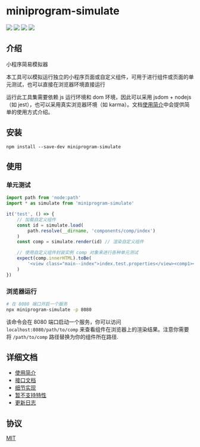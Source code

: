 # miniprogram-simulate

[![](https://img.shields.io/npm/v/miniprogram-simulate.svg?style=flat)](https://www.npmjs.com/package/miniprogram-simulate)
[![](https://github.com/wechat-miniprogram/miniprogram-simulate/actions/workflows/ci.yml/badge.svg?branch=master)](https://github.com/wechat-miniprogram/miniprogram-simulate/actions/workflows/ci.yml?query=branch%3Amaster+)
[![](https://img.shields.io/github/license/wechat-miniprogram/miniprogram-simulate.svg)](https://github.com/wechat-miniprogram/miniprogram-simulate/blob/master/LICENSE)
[![](https://img.shields.io/codecov/c/github/wechat-miniprogram/miniprogram-simulate.svg)](https://app.codecov.io/gh/wechat-miniprogram/miniprogram-simulate)

## 介绍

小程序简易模拟器

本工具可以模拟运行独立的小程序页面或自定义组件，可用于进行组件或页面的单元测试，也可以直接在浏览器环境直接运行

运行此工具集需要依赖 js 运行环境和 dom 环境，因此可以采用 jsdom + nodejs（如 jest），也可以采用真实浏览器环境（如 karma）。文档[使用简介](./docs/tutorial.md)中会提供简单的使用方式介绍。

## 安装

```
npm install --save-dev miniprogram-simulate
```

## 使用

### 单元测试

```js
import path from 'node:path'
import * as simulate from 'miniprogram-simulate'

it('test', () => {
    // 加载自定义组件
    const id = simulate.load(
        path.resolve(__dirname, 'components/comp/index')
    )
    const comp = simulate.render(id) // 渲染自定义组件

    // 使用自定义组件封装实例 comp 对象来进行各种单元测试
    expect(comp.innerHTML).toBe(
        '<view class="main--index">index.test.properties</view><comp1><view class="main--index">inner</view></comp1>'
    )
})
```

### 浏览器运行

```bash
# 在 8080 端口开启一个服务
npx miniprogram-simulate -p 8080
```

该命令会在 8080 端口启动一个服务，你可以访问 `localhost:8080/path/to/comp` 来查看组件在浏览器上的渲染结果。注意你需要将 `/path/to/comp` 路径替换为你的组件所在路径.

## 详细文档

* [使用简介](./docs/tutorial.md)
* [接口文档](./docs/api.md)
* [细节实现](./docs/detail.md)
* [暂不支持特性](./docs/todo.md)
* [更新日志](./docs/update.md)

## 协议

[MIT](./LICENSE)
